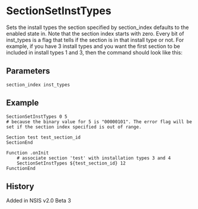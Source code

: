 # SectionSetInstTypes

Sets the install types the section specified by section\_index defaults to the enabled state in. Note that the section index starts with zero. Every bit of inst\_types is a flag that tells if the section is in that install type or not. For example, if you have 3 install types and you want the first section to be included in install types 1 and 3, then the command should look like this:

## Parameters

    section_index inst_types

## Example

	SectionSetInstTypes 0 5
	# because the binary value for 5 is "00000101". The error flag will be set if the section index specified is out of range.

	Section test test_section_id
	SectionEnd

	Function .onInit
		# associate section 'test' with installation types 3 and 4
		SectionSetInstTypes ${test_section_id} 12
	FunctionEnd

## History

Added in NSIS v2.0 Beta 3
